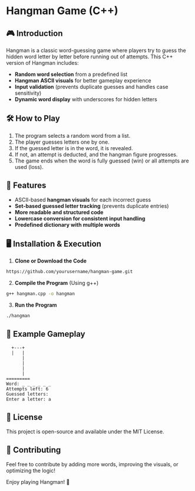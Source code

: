 # Hangman Game (C++)

## 🎮 Introduction
Hangman is a classic word-guessing game where players try to guess the hidden word letter by letter before running out of attempts. This C++ version of Hangman includes:

- **Random word selection** from a predefined list
- **Hangman ASCII visuals** for better gameplay experience
- **Input validation** (prevents duplicate guesses and handles case sensitivity)
- **Dynamic word display** with underscores for hidden letters

## 🛠️ How to Play
1. The program selects a random word from a list.
2. The player guesses letters one by one.
3. If the guessed letter is in the word, it is revealed.
4. If not, an attempt is deducted, and the hangman figure progresses.
5. The game ends when the word is fully guessed (win) or all attempts are used (loss).

## 🚀 Features
- ASCII-based **hangman visuals** for each incorrect guess
- **Set-based guessed letter tracking** (prevents duplicate entries)
- **More readable and structured code**
- **Lowercase conversion for consistent input handling**
- **Predefined dictionary with multiple words**

## 🖥️ Installation & Execution
1. **Clone or Download the Code**
```sh
https://github.com/yourusername/hangman-game.git
```
2. **Compile the Program** (Using g++)
```sh
g++ hangman.cpp -o hangman
```
3. **Run the Program**
```sh
./hangman
```

## 🔧 Example Gameplay
```
  +---+
  |   |
      |
      |
      |
      |
=========
Word: _ _ _ _ _ _
Attempts left: 6
Guessed letters:
Enter a letter: a
```

## 📜 License
This project is open-source and available under the MIT License.

## 📩 Contributing
Feel free to contribute by adding more words, improving the visuals, or optimizing the logic!

Enjoy playing Hangman! 🎉

